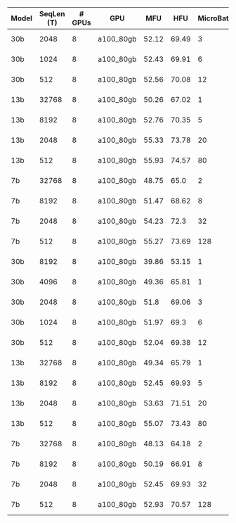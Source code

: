 |  Model | SeqLen (T) | # GPUs | GPU | MFU | HFU | MicroBatchSize | GradAccum | GlobalBatchSize | Throughput (S/s) | Throughput (T/s) | Throughput (T/s/GPU) | GlobalBatchSize (T) | Precision | MP Mode | Sharding Strategy | Activation Checkpointing | Activation CPUOffload | NumParams | Image |
|  --- | --- | --- | --- | --- | --- | --- | --- | --- | --- | --- | --- | --- | --- | --- | --- | --- | --- | --- | --- |
|  30b | 2048 | 8 | a100_80gb | 52.12 | 69.49 | 3 | 21 | 504 | 3 | 6908 | 863 | 1032192 | amp_bf16 | PURE | FULL_SHARD | True | False | 29975214080 | mosaicml/pytorch:2.0.1_cu118-python3.10-ubuntu20.04 |
|  30b | 1024 | 8 | a100_80gb | 52.43 | 69.91 | 6 | 21 | 1008 | 6 | 7111 | 888 | 1032192 | amp_bf16 | PURE | FULL_SHARD | True | False | 29967874048 | mosaicml/pytorch:2.0.1_cu118-python3.10-ubuntu20.04 |
|  30b | 512 | 8 | a100_80gb | 52.56 | 70.08 | 12 | 21 | 2016 | 14 | 7212 | 901 | 1032192 | amp_bf16 | PURE | FULL_SHARD | True | False | 29964204032 | mosaicml/pytorch:2.0.1_cu118-python3.10-ubuntu20.04 |
|  13b | 32768 | 8 | a100_80gb | 50.26 | 67.02 | 1 | 3 | 24 | 0 | 7910 | 988 | 786432 | amp_bf16 | PURE | FULL_SHARD | True | False | 13011240960 | mosaicml/pytorch:2.0.1_cu118-python3.10-ubuntu20.04 |
|  13b | 8192 | 8 | a100_80gb | 52.76 | 70.35 | 5 | 3 | 120 | 1 | 13514 | 1689 | 983040 | amp_bf16 | PURE | FULL_SHARD | True | False | 12885411840 | mosaicml/pytorch:2.0.1_cu118-python3.10-ubuntu20.04 |
|  13b | 2048 | 8 | a100_80gb | 55.33 | 73.78 | 20 | 3 | 480 | 8 | 16810 | 2101 | 983040 | amp_bf16 | PURE | FULL_SHARD | True | False | 12853954560 | mosaicml/pytorch:2.0.1_cu118-python3.10-ubuntu20.04 |
|  13b | 512 | 8 | a100_80gb | 55.93 | 74.57 | 80 | 3 | 1920 | 34 | 17821 | 2227 | 983040 | amp_bf16 | PURE | FULL_SHARD | True | False | 12846090240 | mosaicml/pytorch:2.0.1_cu118-python3.10-ubuntu20.04 |
|  7b | 32768 | 8 | a100_80gb | 48.75 | 65.0 | 2 | 2 | 32 | 0 | 13189 | 1648 | 1048576 | amp_bf16 | PURE | FULL_SHARD | True | False | 6784688128 | mosaicml/pytorch:2.0.1_cu118-python3.10-ubuntu20.04 |
|  7b | 8192 | 8 | a100_80gb | 51.47 | 68.62 | 8 | 2 | 128 | 2 | 24242 | 3030 | 1048576 | amp_bf16 | PURE | FULL_SHARD | True | False | 6684024832 | mosaicml/pytorch:2.0.1_cu118-python3.10-ubuntu20.04 |
|  7b | 2048 | 8 | a100_80gb | 54.23 | 72.3 | 32 | 2 | 512 | 15 | 31348 | 3918 | 1048576 | amp_bf16 | PURE | FULL_SHARD | True | False | 6658859008 | mosaicml/pytorch:2.0.1_cu118-python3.10-ubuntu20.04 |
|  7b | 512 | 8 | a100_80gb | 55.27 | 73.69 | 128 | 2 | 2048 | 66 | 33876 | 4234 | 1048576 | amp_bf16 | PURE | FULL_SHARD | True | False | 6652567552 | mosaicml/pytorch:2.0.1_cu118-python3.10-ubuntu20.04 |
|  30b | 8192 | 8 | a100_80gb | 39.86 | 53.15 | 1 | 21 | 168 | 0 | 4650 | 581 | 1376256 | amp_bf16 | PURE | FULL_SHARD | True | False | 30019254272 | mosaicml/pytorch:1.13.1_cu117-python3.10-ubuntu20.04 |
|  30b | 4096 | 8 | a100_80gb | 49.36 | 65.81 | 1 | 21 | 168 | 1 | 6258 | 782 | 688128 | amp_bf16 | PURE | FULL_SHARD | True | False | 29989894144 | mosaicml/pytorch:1.13.1_cu117-python3.10-ubuntu20.04 |
|  30b | 2048 | 8 | a100_80gb | 51.8 | 69.06 | 3 | 21 | 504 | 3 | 6865 | 858 | 1032192 | amp_bf16 | PURE | FULL_SHARD | True | False | 29975214080 | mosaicml/pytorch:1.13.1_cu117-python3.10-ubuntu20.04 |
|  30b | 1024 | 8 | a100_80gb | 51.97 | 69.3 | 6 | 21 | 1008 | 6 | 7048 | 881 | 1032192 | amp_bf16 | PURE | FULL_SHARD | True | False | 29967874048 | mosaicml/pytorch:1.13.1_cu117-python3.10-ubuntu20.04 |
|  30b | 512 | 8 | a100_80gb | 52.04 | 69.38 | 12 | 21 | 2016 | 13 | 7140 | 892 | 1032192 | amp_bf16 | PURE | FULL_SHARD | True | False | 29964204032 | mosaicml/pytorch:1.13.1_cu117-python3.10-ubuntu20.04 |
|  13b | 32768 | 8 | a100_80gb | 49.34 | 65.79 | 1 | 3 | 24 | 0 | 7765 | 970 | 786432 | amp_bf16 | PURE | FULL_SHARD | True | False | 13011240960 | mosaicml/pytorch:1.13.1_cu117-python3.10-ubuntu20.04 |
|  13b | 8192 | 8 | a100_80gb | 52.45 | 69.93 | 5 | 3 | 120 | 1 | 13433 | 1679 | 983040 | amp_bf16 | PURE | FULL_SHARD | True | False | 12885411840 | mosaicml/pytorch:1.13.1_cu117-python3.10-ubuntu20.04 |
|  13b | 2048 | 8 | a100_80gb | 53.63 | 71.51 | 20 | 3 | 480 | 7 | 16293 | 2036 | 983040 | amp_bf16 | PURE | FULL_SHARD | True | False | 12853954560 | mosaicml/pytorch:1.13.1_cu117-python3.10-ubuntu20.04 |
|  13b | 512 | 8 | a100_80gb | 55.07 | 73.43 | 80 | 3 | 1920 | 34 | 17547 | 2193 | 983040 | amp_bf16 | PURE | FULL_SHARD | True | False | 12846090240 | mosaicml/pytorch:1.13.1_cu117-python3.10-ubuntu20.04 |
|  7b | 32768 | 8 | a100_80gb | 48.13 | 64.18 | 2 | 2 | 32 | 0 | 13023 | 1627 | 1048576 | amp_bf16 | PURE | FULL_SHARD | True | False | 6784688128 | mosaicml/pytorch:1.13.1_cu117-python3.10-ubuntu20.04 |
|  7b | 8192 | 8 | a100_80gb | 50.19 | 66.91 | 8 | 2 | 128 | 2 | 23639 | 2954 | 1048576 | amp_bf16 | PURE | FULL_SHARD | True | False | 6684024832 | mosaicml/pytorch:1.13.1_cu117-python3.10-ubuntu20.04 |
|  7b | 2048 | 8 | a100_80gb | 52.45 | 69.93 | 32 | 2 | 512 | 14 | 30321 | 3790 | 1048576 | amp_bf16 | PURE | FULL_SHARD | True | False | 6658859008 | mosaicml/pytorch:1.13.1_cu117-python3.10-ubuntu20.04 |
|  7b | 512 | 8 | a100_80gb | 52.93 | 70.57 | 128 | 2 | 2048 | 63 | 32442 | 4055 | 1048576 | amp_bf16 | PURE | FULL_SHARD | True | False | 6652567552 | mosaicml/pytorch:1.13.1_cu117-python3.10-ubuntu20.04 |
